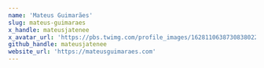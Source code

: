 ```yaml
---
name: 'Mateus Guimarães'
slug: mateus-guimaraes
x_handle: mateusjatenee
x_avatar_url: 'https://pbs.twimg.com/profile_images/1628110638730838022/hqSkAfqT_200x200.jpg'
github_handle: mateusjatenee
website_url: 'https://mateusguimaraes.com'
---
```

